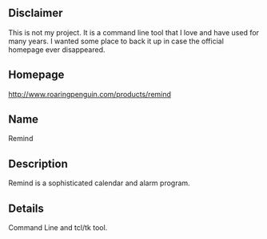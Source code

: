 ## Disclaimer
This is not my project.  It is a command line tool that I love and have used
for many years.  I wanted some place to back it up in case the official
homepage ever disappeared.

## Homepage
http://www.roaringpenguin.com/products/remind

## Name
Remind

## Description
Remind is a sophisticated calendar and alarm program.

## Details
Command Line and tcl/tk tool.
